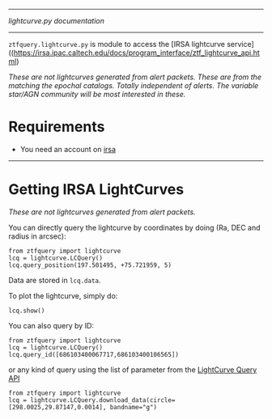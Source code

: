 ***
_lightcurve.py documentation_
***

`ztfquery.lightcurve.py` is module to access the [IRSA lightcurve service]((https://irsa.ipac.caltech.edu/docs/program_interface/ztf_lightcurve_api.html)

*These are not lightcurves generated from alert packets. These are from the matching the epochal catalogs. Totally independent of alerts. The variable star/AGN community will be most interested in these.*


# Requirements 
- You need an account on [irsa](https://irsa.ipac.caltech.edu/docs/program_interface/ztf_lightcurve_api.html)

*** 


# Getting IRSA LightCurves

*These are not lightcurves generated from alert packets.*

You can directly query the lightcurve by coordinates by doing (Ra, DEC and radius in arcsec):
```
from ztfquery import lightcurve
lcq = lightcurve.LCQuery()
lcq.query_position(197.501495, +75.721959, 5)
```
Data are stored in `lcq.data`.

To plot the lightcurve, simply do:
```
lcq.show()
```

You can also query by ID:
```
from ztfquery import lightcurve
lcq = lightcurve.LCQuery()
lcq.query_id([686103400067717,686103400106565])
```

or any kind of query using the list of parameter from the [LightCurve Query API](https://irsa.ipac.caltech.edu/docs/program_interface/ztf_lightcurve_api.html)

```
from ztfquery import lightcurve
lcq = lightcurve.LCQuery.download_data(circle=[298.0025,29.87147,0.0014], bandname="g")
```

